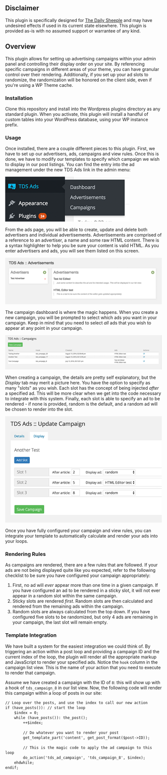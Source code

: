 ## Disclaimer

This plugin is specifically designed for [The Daily Sheeple](http://www.thedailysheeple.com)
and may have undesired effects if used in its current state elsewhere. This plugin is provided
as-is with no assumed support or warrantee of any kind.

## Overview

This plugin allows for setting up advertising campaigns within your admin panel and controlling
their display order on your site. By referencing specific campaigns in different areas of your
theme, you can have granular control over their rendering. Additionally, if you set up your ad
slots to randomize, the randomization will be honored on the client side, even if you're using
a WP Theme cache.

### Installation

Clone this repository and install into the Wordpress plugins directory as any standard plugin.
When you activate, this plugin will install a handful of custom tables into your WordPress
database, using your WP instance prefix.

### Usage

Once installed, there are a couple different pieces to this plugin. First, we have to set up
our advertisers, ads, campaigns and view rules. Once this is done, we have to modify our
templates to specify which campaign we wish to display in our post listings. You can find the
entry into the ad management under the new TDS Ads link in the admin menu:

![Admin Menu](docs/admin-menu.png)

From the ads page, you will be able to create, update and delete both advertisers and
individual advertisements. Advertisements are comprised of a reference to an advertiser, a
name and some raw HTML content. There is a syntax highlighter to help you be sure your content
is valid HTML. As you enter advertisers and ads, you will see them listed on this screen.

![Advertiser Listing](docs/ad-page.png)

The campaign dashboard is where the magic happens. When you create a new campaign, you will be
prompted to select which ads you want in your campaign. Keep in mind that you need to select
*all* ads that you wish to appear at any point in your campaign.

![Campaign Listing](docs/campaign-page.png)

When creating a campaign, the details are pretty self explanatory, but the *Display* tab may
merit a picture here. You have the option to specify as many "slots" as you wish. Each slot
has the concept of being injected _after_ a specified ad. This will be more clear when we get
into the code necessary to integrate with this system. Finally, each slot is able to specify
an ad to be rendered - if none is provided, random is the default, and a random ad will be
chosen to render into the slot.

![Slot View](docs/slots-view.png)

Once you have fully configured your campaign and view rules, you can integrate your template
to automatically calculate and render your ads into your loops.

### Rendering Rules

As campaigns are rendered, there are a few rules that are followed. If your ads are not being
displayed quite like you expected, refer to the following checklist to be sure you have
configured your campaign appropriately:

1. First, no ad will *ever* appear more than one time in a given campaign. If you have
configured an ad to be rendered in a sticky slot, it will not ever appear in a random slot
within the same campaign.
2. Sticky slots are rendered *first*. Random slots are then calculated and rendered from the
remaining ads within the campaign.
3. Random slots are always calculated from the top down. If you have configured five slots to
be randomized, but only 4 ads are remaining in your campaign, the last slot will remain empty.

### Template Integration

We have built a system for the easiest integration we could think of. By triggering an action
within a post loop and providing a campaign ID and the current index of the loop, the plugin
will render all the appropriate markup and JavaScript to render your specified ads. Notice the
`hook` column in the campaign list view. This is the name of your action that you need to 
execute to render that campaign.

Assume we have created a campaign with the ID of `8`: this will show up with a hook of
`tds_campaign_8` in our list view. Now, the following code will render this campaign within a
loop of posts in our site:

```
// Loop over the posts, and use the index to call our new action
if (have_posts()): // start the loop
    $index = 0;
    while (have_posts()): the_post();
        ++$index;

        // Do whatever you want to render your post
        get_template_part('content', get_post_format($post->ID));

        // This is the magic code to apply the ad campaign to this loop
        do_action('tds_ad_campaign', 'tds_campaign_8', $index);
    ehdwhile;
endif;
```
